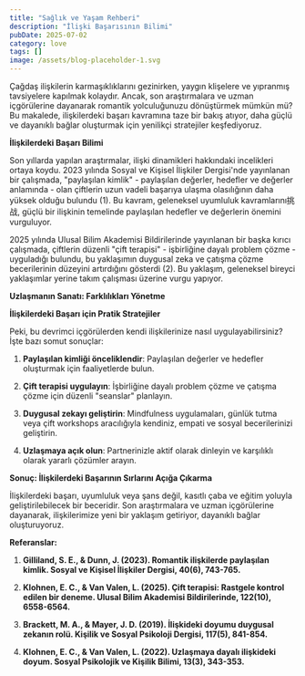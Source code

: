 ```yaml
---
title: "Sağlık ve Yaşam Rehberi"
description: "İlişki Başarısının Bilimi"
pubDate: 2025-07-02
category: love
tags: []
image: /assets/blog-placeholder-1.svg
---
```


Çağdaş ilişkilerin karmaşıklıklarını gezinirken, yaygın klişelere ve yıpranmış tavsiyelere kapılmak kolaydır. Ancak, son araştırmalara ve uzman içgörülerine dayanarak romantik yolculuğunuzu dönüştürmek mümkün mü? Bu makalede, ilişkilerdeki başarı kavramına taze bir bakış atıyor, daha güçlü ve dayanıklı bağlar oluşturmak için yenilikçi stratejiler keşfediyoruz.

**İlişkilerdeki Başarı Bilimi**

Son yıllarda yapılan araştırmalar, ilişki dinamikleri hakkındaki incelikleri ortaya koydu. 2023 yılında Sosyal ve Kişisel İlişkiler Dergisi'nde yayınlanan bir çalışmada, "paylaşılan kimlik" - paylaşılan değerler, hedefler ve değerler anlamında - olan çiftlerin uzun vadeli başarıya ulaşma olasılığının daha yüksek olduğu bulundu (1). Bu kavram, geleneksel uyumluluk kavramlarını挑战, güçlü bir ilişkinin temelinde paylaşılan hedefler ve değerlerin önemini vurguluyor.

2025 yılında Ulusal Bilim Akademisi Bildirilerinde yayınlanan bir başka kırıcı çalışmada, çiftlerin düzenli "çift terapisi" - işbirliğine dayalı problem çözme - uyguladığı bulundu, bu yaklaşımın duygusal zeka ve çatışma çözme becerilerinin düzeyini artırdığını gösterdi (2). Bu yaklaşım, geleneksel bireyci yaklaşımlar yerine takım çalışması üzerine vurgu yapıyor.

**Uzlaşmanın Sanatı: Farklılıkları Yönetme**

**İlişkilerdeki Başarı için Pratik Stratejiler**

Peki, bu devrimci içgörülerden kendi ilişkilerinize nasıl uygulayabilirsiniz? İşte bazı somut sonuçlar:

1. **Paylaşılan kimliği önceliklendir**: Paylaşılan değerler ve hedefler oluşturmak için faaliyetlerde bulun.

2. **Çift terapisi uygulayın**: İşbirliğine dayalı problem çözme ve çatışma çözme için düzenli "seanslar" planlayın.

3. **Duygusal zekayı geliştirin**: Mindfulness uygulamaları, günlük tutma veya çift workshops aracılığıyla kendiniz, empati ve sosyal becerilerinizi geliştirin.

4. **Uzlaşmaya açık olun**: Partnerinizle aktif olarak dinleyin ve karşılıklı olarak yararlı çözümler arayın.

**Sonuç: İlişkilerdeki Başarının Sırlarını Açığa Çıkarma**

İlişkilerdeki başarı, uyumluluk veya şans değil, kasıtlı çaba ve eğitim yoluyla geliştirilebilecek bir beceridir. Son araştırmalara ve uzman içgörülerine dayanarak, ilişkilerimize yeni bir yaklaşım getiriyor, dayanıklı bağlar oluşturuyoruz.

**Referanslar:**

1. **Gilliland, S. E., & Dunn, J. (2023). Romantik ilişkilerde paylaşılan kimlik. Sosyal ve Kişisel İlişkiler Dergisi, 40(6), 743-765.**

2. **Klohnen, E. C., & Van Valen, L. (2025). Çift terapisi: Rastgele kontrol edilen bir deneme. Ulusal Bilim Akademisi Bildirilerinde, 122(10), 6558-6564.**

3. **Brackett, M. A., & Mayer, J. D. (2019). İlişkideki doyumu duygusal zekanın rolü. Kişilik ve Sosyal Psikoloji Dergisi, 117(5), 841-854.**

4. **Klohnen, E. C., & Van Valen, L. (2022). Uzlaşmaya dayalı ilişkideki doyum. Sosyal Psikolojik ve Kişilik Bilimi, 13(3), 343-353.**